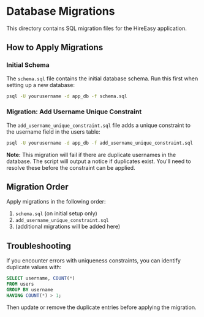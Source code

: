 # Database Migrations

This directory contains SQL migration files for the HireEasy application.

## How to Apply Migrations

### Initial Schema

The `schema.sql` file contains the initial database schema. Run this first when setting up a new database:

```bash
psql -U yourusername -d app_db -f schema.sql
```

### Migration: Add Username Unique Constraint

The `add_username_unique_constraint.sql` file adds a unique constraint to the username field in the users table:

```bash
psql -U yourusername -d app_db -f add_username_unique_constraint.sql
```

**Note:** This migration will fail if there are duplicate usernames in the database. The script will output a notice if duplicates exist. You'll need to resolve these before the constraint can be applied.

## Migration Order

Apply migrations in the following order:

1. `schema.sql` (on initial setup only)
2. `add_username_unique_constraint.sql`
3. (additional migrations will be added here)

## Troubleshooting

If you encounter errors with uniqueness constraints, you can identify duplicate values with:

```sql
SELECT username, COUNT(*) 
FROM users 
GROUP BY username 
HAVING COUNT(*) > 1;
```

Then update or remove the duplicate entries before applying the migration. 